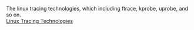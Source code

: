 The linux tracing technologies, which including ftrace, kprobe, uprobe, and so on.  
[Linux Tracing Technologies](https://www.kernel.org/doc/html/v4.18/trace/index.html)  
